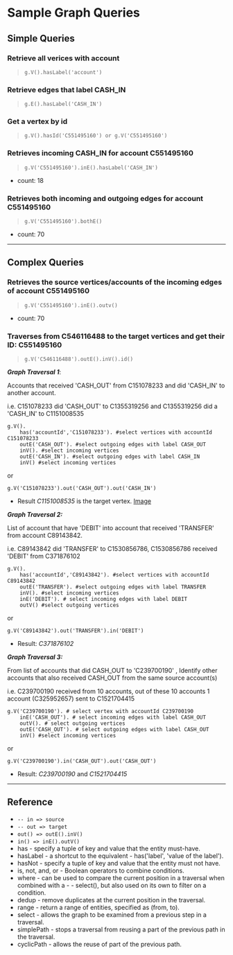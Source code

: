 # Sample Graph Queries

## Simple Queries

### Retrieve all verices with account

> `g.V().hasLabel('account')`

### Retrieve edges that label CASH_IN

> `g.E().hasLabel('CASH_IN') `

### Get a vertex by id

> `g.V().hasId('C551495160') or g.V('C551495160')`

### Retrieves incoming CASH_IN for account C551495160

> `g.V('C551495160').inE().hasLabel('CASH_IN')`

- count: 18

### Retrieves both incoming and outgoing edges for account C551495160

> `g.V('C551495160').bothE()`

- count: 70

---

## Complex Queries

### Retrieves the source vertices/accounts of the incoming edges of account C551495160

> `g.V('C551495160').inE().outv()`

- count: 70

### Traverses from C546116488 to the target vertices and get their ID: C551495160

> `g.V('C546116488').outE().inV().id()`

**_Graph Traversal 1_**:

Accounts that received 'CASH_OUT' from C151078233 and did 'CASH_IN' to another account.

i.e. C151078233 did 'CASH_OUT' to C1355319256 and C1355319256 did a 'CASH_IN' to C1151008535

```
g.V().
    has('accountId','C151078233'). #select vertices with accountId C151078233
    outE('CASH_OUT'). #select outgoing edges with label CASH_OUT
    inV(). #select incoming vertices
    outE('CASH_IN'). #select outgoing edges with label CASH_IN
    inV() #select incoming vertices
```

or

`g.V('C151078233').out('CASH_OUT').out('CASH_IN')`

- Result _C1151008535_ is the target vertex. [Image](images/graph_traversal_1.jpg)

**_Graph Traversal 2:_**

List of account that have 'DEBIT' into account that received 'TRANSFER' from account C89143842.

i.e. C89143842 did 'TRANSFER' to C1530856786, C1530856786 received 'DEBIT' from C371876102

```
g.V().
    has('accountId','C89143842'). #select vertices with accountId C89143842
    outE('TRANSFER'). #select outgoing edges with label TRANSFER
    inV(). #select incoming vertices
    inE('DEBIT'). # select incoming edges with label DEBIT
    outV() #select outgoing vertices
```

or

`g.V('C89143842').out('TRANSFER').in('DEBIT')`

- Result: _C371876102_

**_Graph Traversal 3:_**

From list of accounts that did CASH_OUT to 'C239700190' , Identify other accounts that also received CASH_OUT from the same source account(s)

i.e. C239700190 received from 10 accounts, out of these 10 accounts 1 account (C325952657) sent to C1521704415

```
g.V('C239700190'). # select vertex with accountId C239700190
    inE('CASH_OUT'). # select incoming edges with label CASH_OUT
    outV(). # select outgoing vertices
    outE('CASH_OUT'). # select outgoing edges with label CASH_OUT
    inV() #select incoming vertices
```

or

`g.V('C239700190').in('CASH_OUT').out('CASH_OUT')`

- Result: _C239700190_ and _C1521704415_

---

## Reference

- `-- in => source`
- `-- out => target`
- `out() => outE().inV()`
- `in() => inE().outV()`
- has - specify a tuple of key and value that the entity must-have.
- hasLabel - a shortcut to the equivalent - has('label', 'value of the label').
- hasNot - specify a tuple of key and value that the entity must not have.
- is, not, and, or - Boolean operators to combine conditions.
- where - can be used to compare the current position in a traversal when combined with a - - select(), but also used on its own to filter on a condition.
- dedup - remove duplicates at the current position in the traversal.
- range - return a range of entities, specified as (from, to).
- select - allows the graph to be examined from a previous step in a traversal.
- simplePath - stops a traversal from reusing a part of the previous path in the traversal.
- cyclicPath - allows the reuse of part of the previous path.
